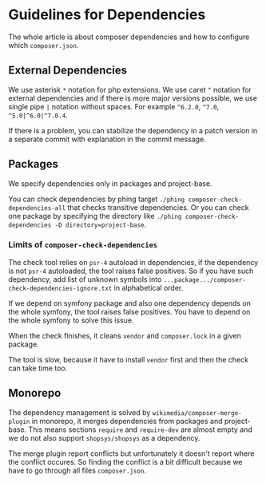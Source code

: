 # Guidelines for Dependencies

The whole article is about composer dependencies and how to configure which `composer.json`.

## External Dependencies

We use asterisk `*` notation for php extensions.
We use caret `^` notation for external dependencies and if there is more major versions possible, we use single pipe `|` notation without spaces.
For example `^6.2.0`, `^7.0`, `^5.0|^6.0|^7.0.4`.

If there is a problem, you can stabilize the dependency in a patch version in a separate commit with explanation in the commit message.

## Packages

We specify dependencies only in packages and project-base.

You can check dependencies by phing target `./phing composer-check-dependencies-all` that checks transitive dependencies.
Or you can check one package by specifying the directory like `./phing composer-check-dependencies -D directory=project-base`.

### Limits of `composer-check-dependencies`

The check tool relies on `psr-4` autoload in dependencies, if the dependency is not `psr-4` autoloaded, the tool raises false positives.
So if you have such dependency, add list of unknown symbols into `...package.../composer-check-dependencies-ignore.txt` in alphabetical order.

If we depend on symfony package and also one dependency depends on the whole symfony, the tool raises false positives.
You have to depend on the whole symfony to solve this issue.

When the check finishes, it cleans `vendor` and `composer.lock` in a given package.

The tool is slow, because it have to install `vendor` first and then the check can take time too.

## Monorepo

The dependency management is solved by `wikimedia/composer-merge-plugin` in monorepo, it merges dependencies from packages and project-base.
This means sections `require` and `require-dev` are almost empty and we do not also support `shopsys/shopsys` as a dependency.

The merge plugin report conflicts but unfortunately it doesn't report where the conflict occures.
So finding the conflict is a bit difficult because we have to go through all files `composer.json`.
